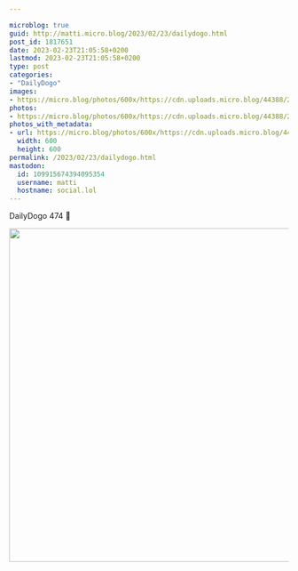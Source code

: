 ```yaml
---

microblog: true
guid: http://matti.micro.blog/2023/02/23/dailydogo.html
post_id: 1817651
date: 2023-02-23T21:05:58+0200
lastmod: 2023-02-23T21:05:58+0200
type: post
categories:
- "DailyDogo"
images:
- https://micro.blog/photos/600x/https://cdn.uploads.micro.blog/44388/2023/646cff6bab.jpg
photos:
- https://micro.blog/photos/600x/https://cdn.uploads.micro.blog/44388/2023/646cff6bab.jpg
photos_with_metadata:
- url: https://micro.blog/photos/600x/https://cdn.uploads.micro.blog/44388/2023/646cff6bab.jpg
  width: 600
  height: 600
permalink: /2023/02/23/dailydogo.html
mastodon:
  id: 109915674394095354
  username: matti
  hostname: social.lol
---
```

DailyDogo 474 🐶

<img src="/media/uploads/2023/646cff6bab.jpg" width="600" height="600" alt="" />

